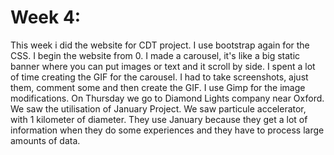 # Week 4:

This week i did the website for CDT project. I use bootstrap again for the CSS. I begin the website from 0. I made a carousel, it's like a big static banner where you can put images or text and it scroll by side. I spent a lot of time creating the GIF for the carousel. I had to take screenshots, ajust them, comment some and then create the GIF. I use Gimp for the image modifications.
On Thursday we go to Diamond Lights company near Oxford. We saw the utilisation of January Project. We saw particule accelerator, with 1 kilometer of diameter. They use January because they get a lot of information when they do some experiences and they have to process large amounts of data.